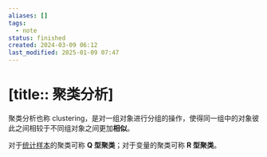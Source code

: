 ```yaml
---
aliases: []
tags:
  - note
status: finished
created: 2024-03-09 06:12
last_modified: 2025-01-09 07:47
---
```


# [title:: 聚类分析]

聚类分析也称 clustering，是对一组对象进行分组的操作，使得同一组中的对象彼此之间相较于不同组对象之间更加**相似**。

对于[统计样本](../concepts/sample.md)的聚类可称 **Q 型聚类**；对于变量的聚类可称 **R 型聚类**。
